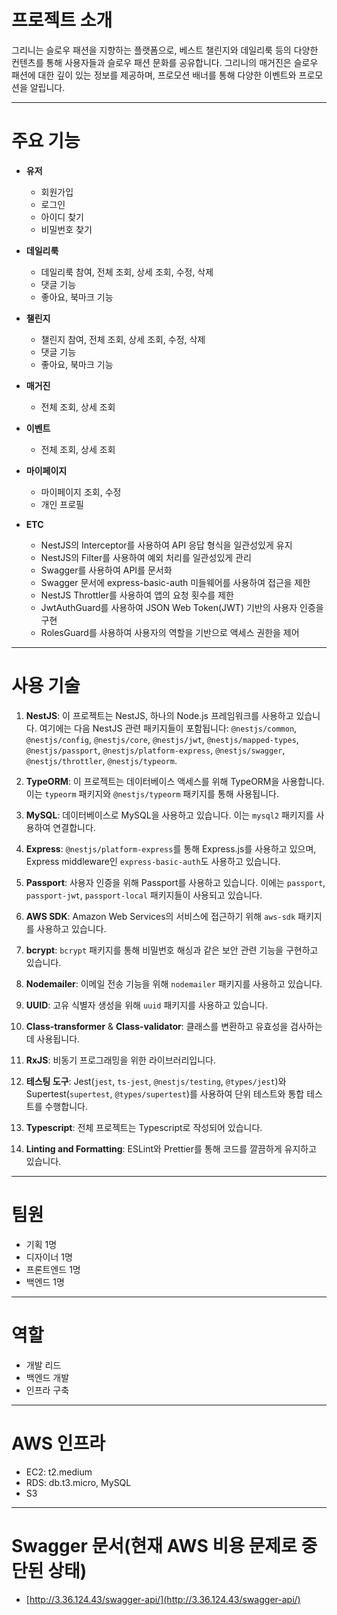 # 프로젝트 소개

그리니는 슬로우 패션을 지향하는 플랫폼으로, 베스트 챌린지와 데일리룩 등의 다양한 컨텐츠를 통해 사용자들과 슬로우 패션 문화를 공유합니다. 그리니의 매거진은 슬로우 패션에 대한 깊이 있는 정보를 제공하며, 프로모션 배너를 통해 다양한 이벤트와 프로모션을 알립니다.

---

# 주요 기능

- **유저**
    - 회원가입
    - 로그인
    - 아이디 찾기
    - 비밀번호 찾기
 
- **데일리룩**
    - 데일리룩 참여, 전체 조회, 상세 조회, 수정, 삭제
    - 댓글 기능
    - 좋아요, 북마크 기능
      
- **챌린지**
    - 챌린지 참여, 전체 조회, 상세 조회, 수정, 삭제
    - 댓글 기능
    - 좋아요, 북마크 기능
      
- **매거진**
    - 전체 조회, 상세 조회
      
- **이벤트**
    - 전체 조회, 상세 조회
      
- **마이페이지**
    - 마이페이지 조회, 수정
    - 개인 프로필
      
- **ETC**
    - NestJS의 Interceptor를 사용하여 API 응답 형식을 일관성있게 유지
    - NestJS의 Filter를 사용하여 예외 처리를 일관성있게 관리
    - Swagger를 사용하여 API를 문서화
    - Swagger 문서에 express-basic-auth 미들웨어를 사용하여 접근을 제한
    - NestJS Throttler를 사용하여 앱의 요청 횟수를 제한
    - JwtAuthGuard를 사용하여 JSON Web Token(JWT) 기반의 사용자 인증을 구현
    - RolesGuard를 사용하여 사용자의 역할을 기반으로 액세스 권한을 제어

---

# 사용 기술

1. **NestJS**: 이 프로젝트는 NestJS, 하나의 Node.js 프레임워크를 사용하고 있습니다. 여기에는 다음 NestJS 관련 패키지들이 포함됩니다: `@nestjs/common`, `@nestjs/config`, `@nestjs/core`, `@nestjs/jwt`, `@nestjs/mapped-types`, `@nestjs/passport`, `@nestjs/platform-express`, `@nestjs/swagger`, `@nestjs/throttler`, `@nestjs/typeorm`.

2. **TypeORM**: 이 프로젝트는 데이터베이스 액세스를 위해 TypeORM을 사용합니다. 이는 `typeorm` 패키지와 `@nestjs/typeorm` 패키지를 통해 사용됩니다.

3. **MySQL**: 데이터베이스로 MySQL을 사용하고 있습니다. 이는 `mysql2` 패키지를 사용하여 연결합니다.

4. **Express**: `@nestjs/platform-express`를 통해 Express.js를 사용하고 있으며, Express middleware인 `express-basic-auth`도 사용하고 있습니다.

5. **Passport**: 사용자 인증을 위해 Passport를 사용하고 있습니다. 이에는 `passport`, `passport-jwt`, `passport-local` 패키지들이 사용되고 있습니다.

6. **AWS SDK**: Amazon Web Services의 서비스에 접근하기 위해 `aws-sdk` 패키지를 사용하고 있습니다.

7. **bcrypt**: `bcrypt` 패키지를 통해 비밀번호 해싱과 같은 보안 관련 기능을 구현하고 있습니다.

8. **Nodemailer**: 이메일 전송 기능을 위해 `nodemailer` 패키지를 사용하고 있습니다.

9. **UUID**: 고유 식별자 생성을 위해 `uuid` 패키지를 사용하고 있습니다.

10. **Class-transformer** & **Class-validator**: 클래스를 변환하고 유효성을 검사하는데 사용됩니다.

11. **RxJS**: 비동기 프로그래밍을 위한 라이브러리입니다.

12. **테스팅 도구**: Jest(`jest`, `ts-jest`, `@nestjs/testing`, `@types/jest`)와 Supertest(`supertest`, `@types/supertest`)를 사용하여 단위 테스트와 통합 테스트를 수행합니다.

13. **Typescript**: 전체 프로젝트는 Typescript로 작성되어 있습니다.

14. **Linting and Formatting**: ESLint와 Prettier를 통해 코드를 깔끔하게 유지하고 있습니다.

---

# 팀원

- 기획 1명
- 디자이너 1명
- 프론트엔드 1명
- 백엔드 1명

---

# 역할

- 개발 리드
- 백엔드 개발
- 인프라 구축

---

# AWS 인프라

- EC2: t2.medium
- RDS: db.t3.micro, MySQL
- S3

---

# Swagger 문서(현재 AWS 비용 문제로 중단된 상태)

- [http://3.36.124.43/swagger-api/](http://3.36.124.43/swagger-api/)
